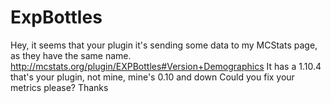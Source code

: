 ExpBottles
==========

Hey, it seems that your plugin it's sending some data to my MCStats page, as they have the same name.
http://mcstats.org/plugin/EXPBottles#Version+Demographics
It has a 1.10.4 that's your plugin, not mine, mine's 0.10 and down
Could you fix your metrics please?
Thanks
